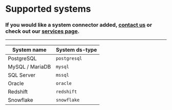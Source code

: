 # Supported systems

### If you would like a system connector added, [contact us](https://sqlpipe.com/contact) or check out our [services page](https://sqlpipe.com/services).

***

| System name     | System ds-type |
| --------------- | -------------- |
| PostgreSQL      | `postgresql`   |
| MySQL / MariaDB | `mysql`        |
| SQL Server      | `mssql`        |
| Oracle          | `oracle`       |
| Redshift        | `redshift`     |
| Snowflake       | `snowflake`    |
